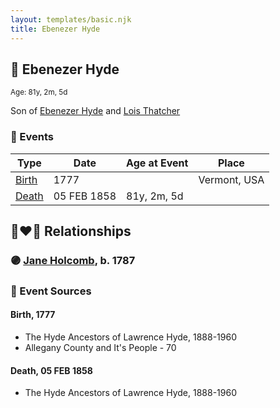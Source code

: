 ```yaml
---
layout: templates/basic.njk
title: Ebenezer Hyde
---
```

## 🔵 Ebenezer Hyde
<small>Age: 81y, 2m, 5d</small>

Son of [Ebenezer Hyde](/people/1/14535025) and [Lois Thatcher](/people/9/92113144)

### 📆 Events

Type | Date | Age at Event | Place
------ | ------ | ------ | ------
[Birth](#event-event-2) | 1777 |  | Vermont, USA
[Death](#event-event-3) | 05 FEB 1858 | 81y, 2m, 5d |

## 👩‍❤️‍👨 Relationships

### 🟣 [Jane Holcomb](/people/4/45834912), b. 1787

### 📰 Event Sources

#### <a id="event-event-2"></a> Birth, 1777
* The Hyde Ancestors of Lawrence Hyde, 1888-1960
* Allegany County and It's People  - 70

#### <a id="event-event-3"></a> Death, 05 FEB 1858
* The Hyde Ancestors of Lawrence Hyde, 1888-1960